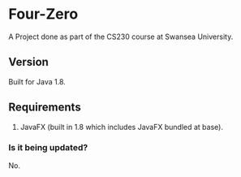 # Four-Zero

A Project done as part of the CS230 course at Swansea University.

## Version
Built for Java 1.8.

## Requirements
1. JavaFX (built in 1.8 which includes JavaFX bundled at base).

### Is it being updated?
No.
